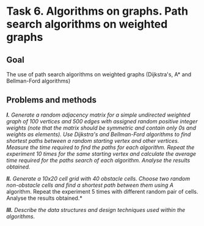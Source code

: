 # Task 6. Algorithms on graphs. Path search algorithms on weighted graphs
## Goal
The use of path search algorithms on weighted graphs (Dijkstra's, A* and Bellman-Ford algorithms)

## Problems and methods
***I.** Generate a random adjacency matrix for a simple undirected weighted graph of 100 vertices and 500 edges with assigned random positive integer weights (note that the matrix should be symmetric and contain only 0s and weights as elements). Use Dijkstra's and Bellman-Ford algorithms to find shortest paths between a random starting vertex and other vertices. Measure the time required to find the paths for each algorithm. Repeat the experiment 10 times for the same starting vertex and calculate the average time required for the paths search of each algorithm. Analyse the results obtained.*

***II.** Generate a 10x20 cell grid with 40 obstacle cells. Choose two random non-obstacle cells and find a shortest path between them using A* algorithm. Repeat the experiment 5 times with different random pair of cells. Analyse the results obtained.*

***III.** Describe the data structures and design techniques used within the algorithms*.